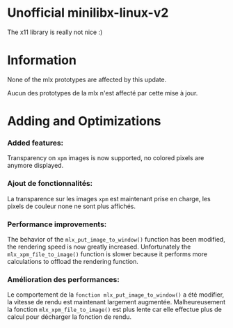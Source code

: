# Unofficial minilibx-linux-v2

The x11 library is really not nice :)

# Information

None of the mlx prototypes are affected by this update.

Aucun des prototypes de la mlx n'est affecté par cette mise à jour.

# Adding and Optimizations

### Added features:

Transparency on `xpm` images is now supported, no colored pixels are anymore displayed.

### Ajout de fonctionnalités:

La transparence sur les images `xpm` est maintenant prise en charge, les pixels de couleur none ne sont plus affichés.

### Performance improvements:

The behavior of the `mlx_put_image_to_window()` function has been modified, the rendering speed is now greatly increased. Unfortunately the `mlx_xpm_file_to_image()` function is slower because it performs more calculations to offload the rendering function.

### Amélioration des performances:

Le comportement de la `fonction mlx_put_image_to_window()` a été modifier, la vitesse de rendu est maintenant largement augmentée. Malheureusement la fonction `mlx_xpm_file_to_image()` est plus lente car elle effectue plus de calcul pour décharger la fonction de rendu.
